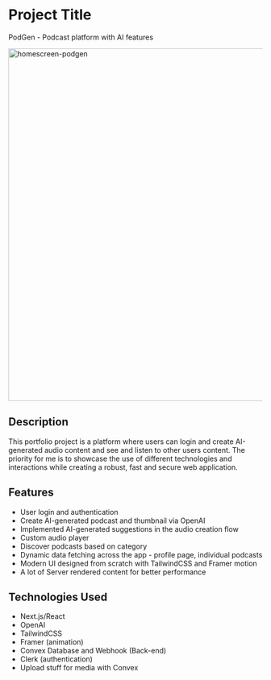 # Project Title
PodGen - Podcast platform with AI features

<img width="700" alt="homescreen-podgen" src="https://github.com/user-attachments/assets/11d04408-3279-4b95-a677-b24d3a191181">

## Description
This portfolio project is a platform where users can login and create AI-generated audio content and see and listen to other users content.
The priority for me is to showcase the use of different technologies and interactions while creating a robust, fast and secure web application.

## Features
* User login and authentication
* Create AI-generated podcast and thumbnail via OpenAI
* Implemented AI-generated suggestions in the audio creation flow
* Custom audio player
* Discover podcasts based on category
* Dynamic data fetching across the app - profile page, individual podcasts
* Modern UI designed from scratch with TailwindCSS and Framer motion
* A lot of Server rendered content for better performance

## Technologies Used
* Next.js/React
* OpenAI
* TailwindCSS
* Framer (animation)
* Convex Database and Webhook (Back-end)
* Clerk (authentication)
* Upload stuff for media with Convex
